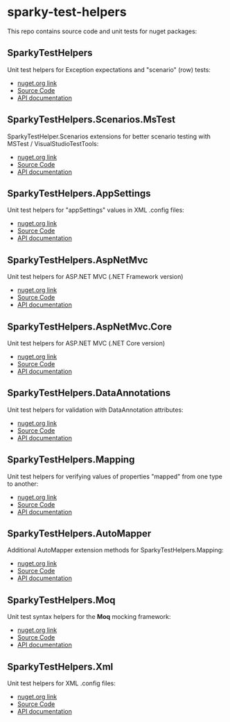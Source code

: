 # sparky-test-helpers
This repo contains source code and unit tests for nuget packages:

## SparkyTestHelpers
Unit test helpers for Exception expectations and "scenario" (row) tests:
* [nuget.org link](https://www.nuget.org/packages/SparkyTestHelpers/)
* [Source Code](/SparkyTestHelpers)
* [API documentation](/SparkyTestHelpers/api.md)
  
## SparkyTestHelpers.Scenarios.MsTest
SparkyTestHelper.Scenarios extensions for better scenario testing with MSTest / VisualStudioTestTools:
* [nuget.org link](https://www.nuget.org/packages/SparkyTestHelpers.Scenarios.MsTest/)
* [Source Code](/SparkyTestHelpers.Scenarios.MsTest)
* [API documentation](/SparkyTestHelpers.Scenarios.MsTest/api.md)

## SparkyTestHelpers.AppSettings
Unit test helpers for "appSettings" values in XML .config files:
* [nuget.org link](https://www.nuget.org/packages/SparkyTestHelpers.AppSettings/)
* [Source Code](/SparkyTestHelpers.AppSettings)
* [API documentation](/SparkyTestHelpers.AppSettings/api.md)

## SparkyTestHelpers.AspNetMvc
Unit test helpers for ASP.NET MVC (.NET Framework version)
* [nuget.org link](https://www.nuget.org/packages/SparkyTestHelpers.AspNetMvc/)
* [Source Code](/SparkyTestHelpers.AspNetMvc)
* [API documentation](/SparkyTestHelpers.AspNetMvc/api.md)

## SparkyTestHelpers.AspNetMvc.Core
Unit test helpers for ASP.NET MVC (.NET Core version)
* [nuget.org link](https://www.nuget.org/packages/SparkyTestHelpers.AspNetMvc.Core/)
* [Source Code](/SparkyTestHelpers.AspNetMvc.Core)
* [API documentation](/SparkyTestHelpers.AspNetMvc.Core/api.md)

## SparkyTestHelpers.DataAnnotations
Unit test helpers for validation with DataAnnotation attributes: 
* [nuget.org link](https://www.nuget.org/packages/SparkyTestHelpers.DataAnnotations/)
* [Source Code](/SparkyTestHelpers.DataAnnotations)
* [API documentation](/SparkyTestHelpers.DataAnnotations/api.md)

## SparkyTestHelpers.Mapping
Unit test helpers for verifying values of properties "mapped" from one type to another:
* [nuget.org link](https://www.nuget.org/packages/SparkyTestHelpers.Mapping/)
* [Source Code](/SparkyTestHelpers.Mapping)
* [API documentation](/SparkyTestHelpers.Mapping/api.md)

## SparkyTestHelpers.AutoMapper
Additional AutoMapper extension methods for SparkyTestHelpers.Mapping:
* [nuget.org link](https://www.nuget.org/packages/SparkyTestHelpers.AutoMapper/)
* [Source Code](/SparkyTestHelpers.AutoMapper)
* [API documentation](/SparkyTestHelpers.AutoMapper/api.md)

## SparkyTestHelpers.Moq
Unit test syntax helpers for the **Moq** mocking framework:
* [nuget.org link](https://www.nuget.org/packages/SparkyTestHelpers.Moq/)
* [Source Code](/SparkyTestHelpers.Moq)
* [API documentation](/SparkyTestHelpers.Moq/api.md)

## SparkyTestHelpers.Xml
Unit test helpers for XML .config files:
* [nuget.org link](https://www.nuget.org/packages/SparkyTestHelpers.Xml/)
* [Source Code](/SparkyTestHelpers.Xml)
* [API documentation](/SparkyTestHelpers.Xml/api.md)
